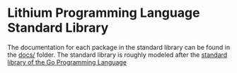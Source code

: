 # Lithium Programming Language Standard Library

The documentation for each package in the standard library can be found in
the [docs/](docs/) folder. The standard library is roughly modeled after
the [standard library of the Go Programming Language](https://golang.org/pkg/)

